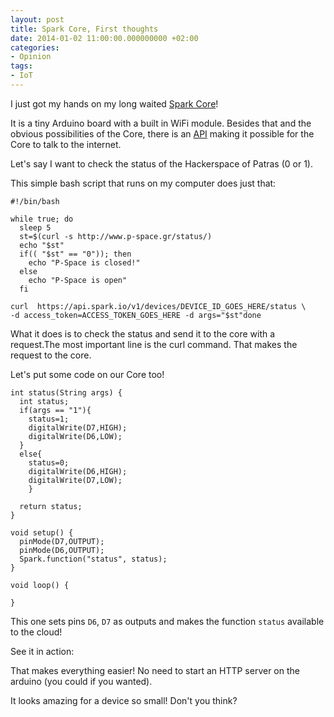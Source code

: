 ```yaml
---
layout: post
title: Spark Core, First thoughts
date: 2014-01-02 11:00:00.000000000 +02:00
categories:
- Opinion
tags:
- IoT
---
```


I just got my hands on my long waited [Spark Core](http://tsagi.me/spark.io)!

It is a tiny Arduino board with a built in WiFi module. Besides that and the obvious possibilities of the Core, there is an [API](http://tsagi.me/docs.spark.io) making it possible for the Core to talk to the internet.

Let's say I want to check the status of the Hackerspace of Patras (0 or 1).

This simple bash script that runs on my computer does just that:

```
#!/bin/bash

while true; do
  sleep 5
  st=$(curl -s http://www.p-space.gr/status/)
  echo "$st"
  if(( "$st" == "0")); then
    echo "P-Space is closed!"
  else
    echo "P-Space is open"
  fi

curl  https://api.spark.io/v1/devices/DEVICE_ID_GOES_HERE/status \        -d access_token=ACCESS_TOKEN_GOES_HERE -d args="$st"done

```

What it does is to check the status and send it to the core with a request.The most important line is the curl command. That makes the request to the core.

Let's put some code on our Core too!

```
int status(String args) {
  int status;
  if(args == "1"){
    status=1;
    digitalWrite(D7,HIGH);
    digitalWrite(D6,LOW);
  }
  else{
    status=0;
    digitalWrite(D6,HIGH);
    digitalWrite(D7,LOW);
    }

  return status;
}

void setup() {
  pinMode(D7,OUTPUT);
  pinMode(D6,OUTPUT);
  Spark.function("status", status);
}

void loop() {

}

```

This one sets pins `D6`, `D7` as outputs and makes the function `status` available to the cloud!

See it in action:

That makes everything easier! No need to start an HTTP server on the arduino (you could if you wanted).

It looks amazing for a device so small! Don't you think?
